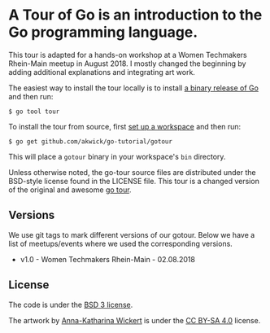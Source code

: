 # A Tour of Go is an introduction to the Go programming language.

This tour is adapted for a hands-on workshop at a Women Techmakers Rhein-Main meetup in August 2018.
I mostly changed the beginning by adding additional explanations and integrating art work.

The easiest way to install the tour locally is to install
[a binary release of Go](https://golang.org/dl/) and then run:

	$ go tool tour

To install the tour from source, first 
[set up a workspace](https://golang.org/doc/code.html) and then run:

	$ go get github.com/akwick/go-tutorial/gotour

This will place a `gotour` binary in your workspace's `bin` directory.

Unless otherwise noted, the go-tour source files are distributed
under the BSD-style license found in the LICENSE file.
This tour is a changed version of the original and awesome [go tour](https://github.com/golang/tour).

## Versions

We use git tags to mark different versions of our gotour. 
Below we have a list of meetups/events where we used the corresponding versions.

* v1.0 - Women Techmakers Rhein-Main - 02.08.2018 

## License

The code is under the [BSD 3 license](https://github.com/akwick/tour/blob/master/LICENSE).

The artwork by [Anna-Katharina Wickert](https://github.com/akwick)  is under the [CC BY-SA 4.0](https://creativecommons.org/licenses/by-sa/4.0/) license.

